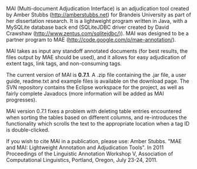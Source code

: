 MAI (Multi-document Adjudication Interface) is an adjudication tool created by Amber Stubbs (http://amberstubbs.net) for Brandeis University as part of her dissertation research. It is a lightweight program written in Java, with a MySQLite database back end (SQLiteJDBC driver created by David Crawshaw (http://www.zentus.com/sqlitejdbc/)).  MAI was designed to be a partner program to MAE (http://code.google.com/p/mae-annotation/).

MAI takes as input any standoff annotated documents (for best results, the files output by MAE should be used), and it allows for easy adjudication of extent tags, link tags, and non-consuming tags.

The current version of MAI is **0.7.1**. A .zip file containing the .jar file, a user guide, readme.txt and example files is available on the download page. The SVN repository contains the Eclipse workspace for the project, as well as fairly complete Javadocs (more information will be added as MAI progresses).

MAI version 0.7.1 fixes a problem with deleting table entries encountered when sorting the tables based on different columns, and re-introduces the functionality which scrolls the text to the appropriate location when a tag ID is double-clicked.

If you wish to cite MAI in a publication, please use: Amber Stubbs. "MAE and MAI: Lightweight Annotation and Adjudication Tools". In 2011 Proceedings of the Linguistic Annotation Workshop V, Association of Computational Linguistics, Portland, Oregon, July 23-24, 2011.